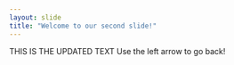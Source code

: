 ```yaml
---
layout: slide
title: "Welcome to our second slide!"
---
```

THIS IS THE UPDATED TEXT
Use the left arrow to go back!
